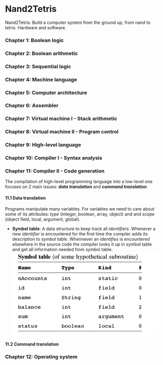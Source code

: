 # Nand2Tetris
Nand2Tetris: Build a computer system from the ground up, from nand to tetris. Hardware and software.


### Chapter 1: Boolean logic
### Chapter 2: Boolean arithmetic
### Chapter 3: Sequential logic
### Chapter 4: Machine language
### Chapter 5: Computer architecture
### Chapter 6: Assembler
### Chapter 7: Virtual machine I - Stack arithmetic 
### Chapter 8: Virtual machine II - Program control
### Chapter 9: High-level language
### Chapter 10: Compiler I - Syntax analysis

### Chapter 11: Compiler II - Code generation
The compilation of high-level programming language into a low-level one focuses on 2 main issues: ***data translation*** and ***command translation***
#### 11.1 Data translation
Programs manipulate many variables. For variables we need to care about some of its attributes: *type* (integer, boolean, array, object) and and *scope* (object field, local, argument, global).
* **Symbol table**: A data structure to keep track all *identifiers*. Whenever a new *identifier* is encountered for the first time the compiler adds its description to *symbol table*. Whennever an *identifies* is encountered elsewhere in the source code the compiler looks it up in symbol table and get all information needed from symbol table.
![Symbol Table](images/symbol-table.png)

#### 11.2 Command translation

### Chapter 12: Operating system
